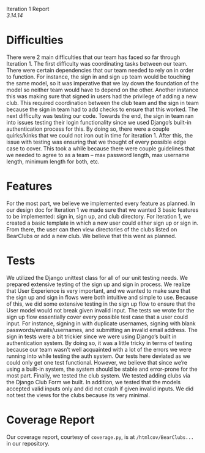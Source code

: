 Iteration 1 Report  
*3.14.14*  

# Difficulties

There were 2 main difficulties that our team has faced so far through Iteration 1.  The first difficulty was coordinating tasks between our team. There were certain dependencies that our team needed to rely on in order to function. For instance, the sign in and sign up team would be touching the same model, so it was imperative that we lay down the foundation of the model so neither team would have to depend on the other. Another instance this was making sure that signed in users had the privilege of adding a new club. This required coordination between the club team and the sign in team because the sign in team had to add checks to ensure that this worked. The next difficulty was testing our code. Towards the end, the sign in team ran into issues testing their login functionality since we used Django’s built-in authentication process for this. By doing so, there were a couple quirks/kinks that we could not iron out in time for iteration 1. After this, the issue with testing was ensuring that we thought of every possible edge case to cover. This took a while because there were couple guidelines that we needed to agree to as a team – max password length, max username length, minimum length for both, etc.

# Features

For the most part, we believe we implemented every feature as planned. In our design doc for Iteration 1 we made sure that we wanted 3 basic features to be implemented: sign in, sign up, and club directory. For iteration 1, we created a basic template in which a new user could either sign up or sign in. From there, the user can then view directories of the clubs listed on BearClubs or add a new club. We believe that this went as planned.

# Tests

We utilized the Django unittest class for all of our unit testing needs. We prepared extensive testing of the sign up and sign in process. We realize that User Experience is very important, and we wanted to make sure that the sign up and sign in flows were both intuitive and simple to use. Because of this, we did some extensive testing in the sign up flow to ensure that the User model would not break given invalid input. The tests we wrote for the sign up flow essentially cover every possible test case that a user could input. For instance, signing in with duplicate usernames, signing with blank passwords/emails/usernames, and submitting an invalid email address. The sign in tests were a bit trickier since we were using Django’s built in authentication system. By doing so, it was a little tricky in terms of testing because our team wasn’t well acquainted with a lot of the errors we were running into while testing the auth system. Our tests here deviated as we could only get one test functional. However, we believe that since we’re using a built-in system, the system should be stable and error-prone for the most part. Finally, we tested the club system. We tested adding clubs via the Django Club Form we built. In addition, we tested that the models accepted valid inputs only and did not crash if given invalid inputs. We did not test the views for the clubs because its very minimal. 

# Coverage Report

Our coverage report, courtesy of `coverage.py`, is at `/htmlcov/BearClubs...` in our repository.

